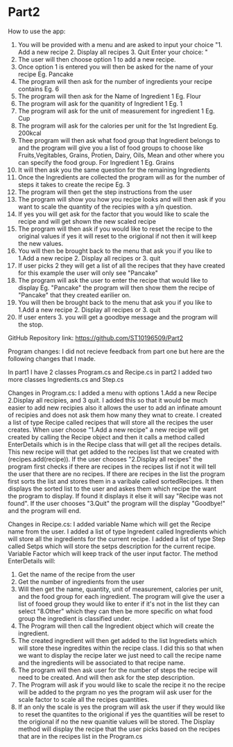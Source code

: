 # Part2
How to use the app:

1. You will be provided with a menu and are asked to input your choice
    "1. Add a new recipe
    2. Display all recipes
    3. Quit
    Enter your choice: "
2. The user will then choose option 1 to add a new recipe.
3. Once option 1 is entered you will then be asked for the name of your recipe Eg. Pancake
4. The program  will then ask for the number of ingredients your recipe contains Eg. 6
5. The program  will then ask for the Name of  Ingredient 1 Eg. Flour
6. The program will ask for the quanitity of Ingredient 1 Eg. 1
7. The program will ask for the unit of measurement for ingredient 1 Eg. Cup
8. The program will ask for the calories per unit for the 1st Ingredient Eg. 200kcal
9. Thee program will then ask what food group that Ingredient belongs to and the program will give you a list of food groups to choose like Fruits,Vegitables, Grains, Protien, Dairy, Oils, Mean and other where you can specify the food group. For Ingredient 1 Eg. Grains
10. It will then ask you the same question for the remaining Ingredients 
11. Once the Ingredients are collected the program will as for the number of steps it takes to create the recipe Eg. 3
12. The program will then get the step instructions from the user
13. The program will show you how you recipe looks and will then ask if you want to scale the quantity of the recipies with a y/n question.
14. If yes you will get ask for the factor that you would like to scale the recipe and will get shown the new scaled recipe
15. The program will then ask if you would like to reset the recipe to the original values if yes it will reset to the origional if not then it will keep the new values.
16. You will then be brought back to the menu that ask you if you like to 1.Add a new recipe 2. Display all recipes or 3. quit
17. If user picks 2 they will get a list of all the recipes that they have created for this example the user will only see "Pancake"
18. The program will ask the user to enter the recipe that would like to display Eg. "Pancake"  the program will then show them the recipe of "Pancake" that they created earilier on.
19. You will then be brought back to the menu that ask you if you like to 1.Add a new recipe 2. Display all recipes or 3. quit
20. If user enters 3. you will get a goodbye message and the program will the stop.

GitHub Repository link: https://github.com/ST10196509/Part2

Program changes:
I did not recieve feedback from part one but here are the following changes that I made.

In part1 I have 2 classes Program.cs and Recipe.cs in part2 I added two more classes Ingredients.cs and Step.cs

Changes in Program.cs:
I added a menu with options 1.Add a new Recipe 2.Display all recipies, and 3 quit. I added this so that it would be much easier to 
add new recipies also it allows the user to add an infinate amount of recipies and does not ask them how many they wnat to create.
I created a list of type Recipe called recipes that will store all the recipes the user creates.
When user choose "1.Add a new recipe" a new recipe will get created by calling the Recipe object and then it calls a method called
EnterDetails which is in the Recipe class that will get all the recipes details. This new recipe will that get added to the recipes list that we created with (recipes.add(recipe)).
If the user chooses "2.Display all recipes" the program first checks if there are recipes in the recipes list if not it will tell the user that there are no recipes.
If there are recipes in the list the program first sorts the list and stores them in a varibale called sortedRecipes.
It then displays the sorted list to the user and askes them which recipe the want the program to display. If found it displays it else it will say "Recipe was not found".
If the user chooses "3.Quit" the program will the display "Goodbye!" and the program will end.

Changes in Recipe.cs:
I added variable Name which will get the Recipe name from the user.
I added a list of type Ingredent called Ingredients which will store all the ingredients for the current recipe.
I added a list of type Step called Setps which will store the setps description for the current recipe.
Variable Factor which will keep track of the user input factor.
The method EnterDetails will:
1. Get the name of the recipe from the user
2. Get the number of ingredients from the user
3. Will then get the name, quantity, unit of measurement, calories per unit, and the food group for each ingredient.
   The program will give the user a list of fooed group they would like to enter if it's not in the list they can select "8.Other" which they can then be more specific on what food group the ingredient is classified under.
4. The Program will then call the Ingredient object which will create the ingredient.
5. The created ingredient will then get added to the list Ingrediets which will store these ingredites within the recipe class. I did this so that when we want to display the recipe later we just need to call the recipe name and the ingredients will be associated to that recipe name.
6. The program will then ask user for the number of steps the recipe will need to be created. And will then ask for the step description.
7. The Program will ask if you would like to scale the recipe it no the recipe will be added to the prgram no yes the program wiil ask user for the scale factor to scale all the recipes quantities.
8. If an only the scale is yes the program will ask the user if they would like to reset the quantites to the origional if yes the quantities will be reset to the origional if no the new quanitie values will be stored.
  The Display method will display the recipe that the user picks based on the recipes that are in the recipes list in the Program.cs

